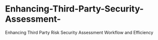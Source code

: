 # Enhancing-Third-Party-Security-Assessment-
Enhancing Third Party Risk Security Assessment Workflow and Efficiency
